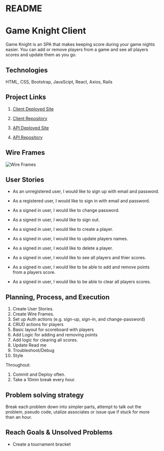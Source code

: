 # README

# Game Knight Client
Game Knight is an SPA that makes keeping score during your game nights easier.
You can add or remove players from a game and see all players scores and update them as you go.

## Technologies
  HTML, CSS, Bootstrap, JavaScipt, React, Axios, Rails

## Project Links
1. [Client Deployed Site](https://nathanfee.github.io/game-knight-client/#/)

2. [Client Repository](https://github.com/NathanFee/game-knight-client)

3. [API Deployed Site](https://game-knight-api.herokuapp.com/)

4. [API Repository](https://github.com/NathanFee/game-knight-api)

## Wire Frames
![Wire Frames](https://i.imgur.com/7lS2YkR.jpg)

## User Stories
- As an unregistered user, I would like to sign up with email and password.
- As a registered user, I would like to sign in with email and password.
- As a signed in user, I would like to change password.
- As a signed in user, I would like to sign out.

- As a signed in user, I would like to create a player.
- As a signed in user, I would like to update players names.
- As a signed in user, I would like to delete a player.
- As a signed in user, I would like to see all players and thier scores.
- As a signed in user, I would like to be able to add and remove points from a
  players score.
- As a signed in user, I would like to be able to clear all players scores.

## Planning, Process, and Execution
1. Create User Stories.
2. Create Wire Frames.
3. Set up Auth actions (e.g. sign-up, sign-in, and change-password)
4. CRUD actions for players
5. Basic layout for scoreboard with players
6. Add Logic for adding and removing points
7. Add logic for clearing all scores.
8. Update Read me
9. Troubleshoot/Debug
10. Style

Throughout:
1. Commit and Deploy often.
2. Take a 10min break every hour.

## Problem solving strategy
Break each problem down into simpler parts, attempt to talk out the problem,
pseudo code, utalize associates or issue que if stuck for more than an hour.

## Reach Goals & Unsolved Problems
  - Create a tournament bracket
